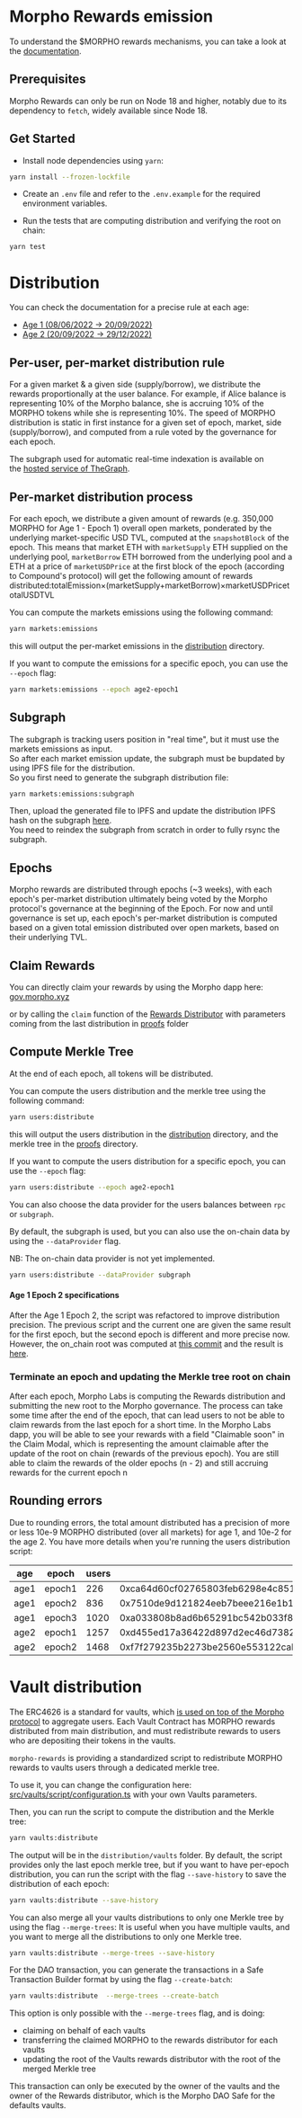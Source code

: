 # **Morpho Rewards emission**

To understand the $MORPHO rewards mechanisms, you can take a look at the [documentation](https://docs.morpho.xyz/usdmorpho/ages-and-epochs).

## **Prerequisites**

Morpho Rewards can only be run on Node 18 and higher, notably due to its dependency to `fetch`, widely available since Node 18.

## **Get Started**

- Install node dependencies using `yarn`:

```bash
yarn install --frozen-lockfile
```

- Create an `.env` file and refer to the `.env.example` for the required environment variables.

- Run the tests that are computing distribution and verifying the root on chain:

```
yarn test
```

# Distribution

You can check the documentation for a precise rule at each age:

- [Age 1 (08/06/2022 -> 20/09/2022)](https://docs.morpho.xyz/usdmorpho/ages-and-epochs/age-1)
- [Age 2 (20/09/2022 -> 29/12/2022)](https://docs.morpho.xyz/usdmorpho/ages-and-epochs/age-2)

## **Per-user, per-market distribution rule**

For a given market & a given side (supply/borrow), we distribute the rewards proportionally at the user balance.
For example, if Alice balance is representing 10% of the Morpho balance, she is accruing 10% of the MORPHO tokens while she is representing 10%.
The speed of MORPHO distribution is static in first instance for a given set of epoch, market, side (supply/borrow), and computed from a rule voted
by the governance for each epoch.

The subgraph used for automatic real-time indexation is available on the [hosted service of TheGraph](https://thegraph.com/hosted-service/subgraph/morpho-labs/morphoages?query=Get%20balances%20).

## **Per-market distribution process**

For each epoch, we distribute a given amount of rewards (e.g. 350,000 MORPHO for Age 1 - Epoch 1) overall open markets, ponderated by the underlying market-specific USD TVL, computed at the `snapshotBlock` of the epoch. This means that market ETH with `marketSupply` ETH supplied on the underlying pool, `marketBorrow` ETH borrowed from the underlying pool and a ETH at a price of `marketUSDPrice` at the first block of the epoch (according to Compound's protocol) will get the following amount of rewards distributed:totalEmission×(marketSupply+marketBorrow)×marketUSDPricetotalUSDTVL

You can compute the markets emissions using the following command:

```bash
yarn markets:emissions
```

this will output the per-market emissions in the [distribution](./distribution) directory.

If you want to compute the emissions for a specific epoch, you can use the `--epoch` flag:

```bash
yarn markets:emissions --epoch age2-epoch1
```

## **Subgraph**

The subgraph is tracking users position in "real time", but it must use the markets emissions as input.  
So after each market emission update, the subgraph must be bupdated by using IPFS file for the distribution.  
So you first need to generate the subgraph distribution file:

```bash
yarn markets:emissions:subgraph
```
Then, upload the generated file to IPFS and update the distribution IPFS hash on the subgraph [here](./subgraph/src/ipfs.ts).  
You need to reindex the subgraph from scratch in order to fully rsync the subgraph.

## **Epochs**

Morpho rewards are distributed through epochs (~3 weeks), with each epoch's per-market distribution ultimately being voted by the Morpho protocol's governance at the beginning of the Epoch. For now and until governance is set up, each epoch's per-market distribution is computed based on a given total emission distributed over open markets, based on their underlying TVL.

## **Claim Rewards**

You can directly claim your rewards by using the Morpho dapp here: [gov.morpho.xyz](https://gov.morpho.xyz/)

or by calling the `claim` function of the [Rewards Distributor](https://etherscan.io/address/0x3B14E5C73e0A56D607A8688098326fD4b4292135)
with parameters coming from the last distribution in [proofs](./distribution/proofs) folder

## **Compute Merkle Tree**

At the end of each epoch, all tokens will be distributed.

You can compute the users distribution and the merkle tree using the following command:

```bash
yarn users:distribute
```

this will output the users distribution in the [distribution](./distribution) directory, and the merkle tree in the [proofs](./distribution/proofs) directory.

If you want to compute the users distribution for a specific epoch, you can use the `--epoch` flag:

```bash
yarn users:distribute --epoch age2-epoch1
```

You can also choose the data provider for the users balances between `rpc` or `subgraph`.

By default, the subgraph is used, but you can also use the on-chain data by using the `--dataProvider` flag.

NB: The on-chain data provider is not yet implemented.

```bash
yarn users:distribute --dataProvider subgraph
```

#### Age 1 Epoch 2 specifications

After the Age 1 Epoch 2, the script was refactored to improve distribution precision. The previous script and the current one are given the same result for the first epoch,
but the second epoch is different and more precise now. However, the on_chain root was computed at [this commit](https://github.com/morpho-labs/morpho-rewards/tree/49282489fc8e376a7806dc49ec145ed724b783ae)
and the result is [here](./distribution/fromDeprecatedScript/proofs-2.json).

### Terminate an epoch and updating the Merkle tree root on chain

After each epoch, Morpho Labs is computing the Rewards distribution and submitting the new root to the Morpho governance.
The process can take some time after the end of the epoch, that can lead users to not be able to claim rewards from the last epoch for a short time.
In the Morpho Labs dapp, you will be able to see your rewards with a field "Claimable soon" in the Claim Modal, which is representing the amount claimable after the
update of the root on chain (rewards of the previous epoch). You are still able to claim the rewards of the older epochs (n - 2) and still accruing rewards for the current epoch n

## Rounding errors

Due to rounding errors, the total amount distributed has a precision of more or less 10e-9 MORPHO distributed (over all markets) for age 1, and 10e-2 for the age 2. You have more details when you're running the users distribution script:

| age  | epoch  | users | root                                                               | totalEmission | total                        |
| ---- | ------ | ----- | ------------------------------------------------------------------ | ------------- | ---------------------------- |
| age1 | epoch1 | 226   | 0xca64d60cf02765803feb6298e4c851689fbc896d0e73c00e0c2f678f353f0d19 | 350,000       | 349,999.999999999800531676   |
| age1 | epoch2 | 836   | 0x7510de9d121824eeb7beee216e1b17e93634c493f23b931dbecd9c7489490237 | 2,050,000     | 2,049,999.999999995047580557 |
| age1 | epoch3 | 1020  | 0xa033808b8ad6b65291bc542b033f869ed82412707ca7127f4d3564d0b6d8abb3 | 5,000,000     | 4,999,999.999999992368510877 |
| age2 | epoch1 | 1257  | 0xd455ed17a36422d897d2ec46d738278c1385b5c14468e827e836b2f9988b6feb | 8,000,000     | 7,999,999.937276468309385008 |
| age2 | epoch2 | 1468  | 0xf7f279235b2273be2560e553122cab5b88d409f2bc6cd8132803daa46462524b | 11,400,000    | 11,399,999.18768007238288912 |

# Vault distribution

The ERC4626 is a standard for vaults, which [is used on top of the Morpho protocol](https://github.com/morpho-labs/morpho-tokenized-vaults) to aggregate users.
Each Vault Contract has MORPHO rewards distributed from main distribution, and must redistribute rewards to users who are depositing their tokens in the vaults.

`morpho-rewards` is providing a standardized script to redistribute MORPHO rewards to vaults users through a dedicated merkle tree.

To use it, you can change the configuration here: [src/vaults/script/configuration.ts](.src/vaults/script/configuration.ts) with your own Vaults parameters.

Then, you can run the script to compute the distribution and the Merkle tree:

```bash
yarn vaults:distribute
```

The output will be in the `distribution/vaults` folder.
By default, the script provides only the last epoch merkle tree, but if
you want to have per-epoch distribution, you can run the script with the flag `--save-history` to save the distribution of each epoch:

```bash
yarn vaults:distribute --save-history
```

You can also merge all your vaults distributions to only one Merkle tree by using the flag `--merge-trees`:
It is useful when you have multiple vaults, and you want to merge all the distributions to only one Merkle tree.

```bash
yarn vaults:distribute --merge-trees --save-history
```

For the DAO transaction, you can generate the transactions in a Safe Transaction Builder format by using the flag `--create-batch`:

```bash
yarn vaults:distribute  --merge-trees --create-batch
```

This option is only possible with the `--merge-trees` flag, and is doing:

- claiming on behalf of each vaults
- transferring the claimed MORPHO to the rewards distributor for each vaults
- updating the root of the Vaults rewards distributor with the root of the merged Merkle tree

This transaction can only be executed by the owner of the vaults and the owner of the Rewards distributor, which is the Morpho DAO Safe for the defaults vaults.
